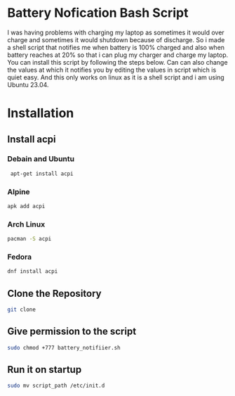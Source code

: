 
# Battery Nofication Bash Script

I was having problems with charging my laptop as sometimes it would over charge
and sometimes it would shutdown because of discharge. So i made a shell script that notifies me when battery is 100% charged and also when battery reaches at 20% so that i can plug my charger and charge my laptop. You can install this script by following the steps below. Can can also change the values at which it notifies you by editing the values in script which is quiet easy. And this only works on linux as it is a shell script and i am using Ubuntu 23.04.







# Installation

## Install acpi


### Debain and Ubuntu
```bash
 apt-get install acpi
```

### Alpine 
```bash
apk add acpi
```
### Arch Linux

```bash
pacman -S acpi
```
### Fedora

```bash
dnf install acpi
```

## Clone the Repository

```bash
git clone 
```

## Give permission to the script

```bash
sudo chmod +777 battery_notifiier.sh
```

## Run it on startup

```bash
sudo mv script_path /etc/init.d
```
